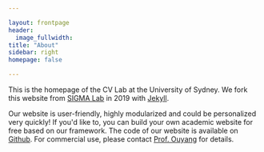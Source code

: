 ```yaml
---

layout: frontpage
header:
  image_fullwidth:
title: "About"
sidebar: right
homepage: false

---
```


This is the homepage of the CV Lab at the University of Sydney. We fork this website from [SIGMA Lab](https://sigmalab-usyd.github.io) in 2019 with [Jekyll](https://jekyllrb.com/). 

Our website is user-friendly, highly modularized and could be personalized very quickly! If you'd like to, you can build your own academic website for free based on our framework. The code of our website is available on [Github](https://github.com/USYD-CVLab/usyd-cvlab.github.io). For commercial use, please contact [Prof. Ouyang](https://wlouyang.github.io/) for details.
